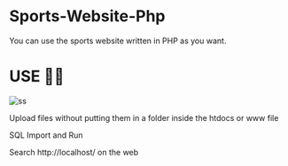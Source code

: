 # Sports-Website-Php

You can use the sports website written in PHP as you want.

# USE 🙋‍♂️
![ss](https://github.com/Aqueex/Sports-Website-Php/assets/57568399/2142e21f-0c4a-4b15-b94c-f65e48d28bf6)

Upload files without putting them in a folder inside the htdocs or www file

SQL Import and Run

Search http://localhost/ on the web
